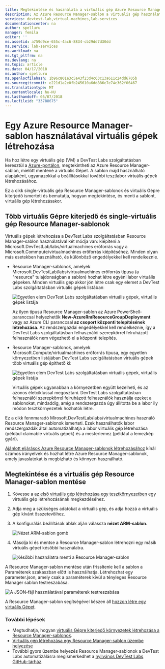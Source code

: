 ```yaml
---
title: Megtekintése és használata a virtuális gép Azure Resource Manager-sablonnal |} Microsoft Docs
description: Az Azure Resource Manager-sablon a virtuális gép használata a többi virtuális gép létrehozása
services: devtest-lab,virtual-machines,lab-services
documentationcenter: na
author: spelluru
manager: femila
editor: ''
ms.assetid: a759d9ce-655c-4ac6-8834-cb29dd7d30dd
ms.service: lab-services
ms.workload: na
ms.tgt_pltfrm: na
ms.devlang: na
ms.topic: article
ms.date: 04/17/2018
ms.author: spelluru
ms.openlocfilehash: 1b96c801e3c5a43f23d4c63c13a611c24dd6705b
ms.sourcegitcommit: e221d1a2e0fb245610a6dd886e7e74c362f06467
ms.translationtype: MT
ms.contentlocale: hu-HU
ms.lasthandoff: 05/07/2018
ms.locfileid: "33788675"
---
```

# <a name="create-virtual-machines-using-an-azure-resource-manager-template"></a>Egy Azure Resource Manager-sablon használatával virtuális gépek létrehozása 

Ha hoz létre egy virtuális gép (VM) a DevTest Labs szolgáltatásban keresztül a [Azure-portálon](http://go.microsoft.com/fwlink/p/?LinkID=525040), megtekintheti az Azure Resource Manager-sablon, mielőtt mentené a virtuális Gépet. A sablon majd használható alapjaként, ugyanazokkal a beállításokkal további tesztlabor virtuális gépek létrehozásához.

Ez a cikk single-virtuális gép Resource Manager-sablonok és virtuális Gépre kiterjedő ismerteti és bemutatja, hogyan megtekintése, és menti a sablont, virtuális gép létrehozásakor.

## <a name="multi-vm-vs-single-vm-resource-manager-templates"></a>Több virtuális Gépre kiterjedő és single-virtuális gép Resource Manager-sablonok
Virtuális gépek létrehozása a DevTest Labs szolgáltatásban Resource Manager-sablon használatával két módja van: kiépíteni a Microsoft.DevTestLab/labs/virtualmachines erőforrás vagy a Microsoft.Commpute/virtualmachines erőforrás kiépítéséhez. Minden olyan más esetekben használható, és különböző engedélyekkel kell rendelkeznie.

- Resource Manager-sablonok, amelyek Microsoft.DevTestLab/labs/virtualmachines erőforrás típusa (a "resource" tulajdonságban a sablon) hozhat létre egyéni labor virtuális gépeken. Minden virtuális gép akkor jön létre csak egy elemet a DevTest Labs szolgáltatásban virtuális gépek listában:

   ![Egyetlen elem DevTest Labs szolgáltatásban virtuális gépek, virtuális gépek listája](./media/devtest-lab-use-arm-template/devtestlab-lab-vm-single-item.png)

   Az ilyen típusú Resource Manager-sablon az Azure PowerShell-paranccsal helyezhetők **New-AzureRmResourceGroupDeployment** vagy az Azure CLI paranccsal **az csoport központi telepítésének létrehozása**. Az rendszergazdai engedélyekkel kell rendelkeznie, így a DevTest Labs szolgáltatásban felhasználói szerepkörrel felruházott felhasználók nem végezhető el a központi telepítés. 

- Resource Manager-sablonok, amelyek Microsoft.Compute/virtualmachines erőforrás típusa, egy egyetlen környezetben listájában DevTest Labs szolgáltatásban virtuális gépek több virtuális gép építhető ki:

   ![Egyetlen elem DevTest Labs szolgáltatásban virtuális gépek, virtuális gépek listája](./media/devtest-lab-use-arm-template/devtestlab-lab-vm-single-environment.png)

   Virtuális gépek ugyanabban a környezetben együtt kezelheti, és az azonos életciklussal megosztani. DevTest Labs szolgáltatásban felhasználói szerepkörrel felruházott felhasználók használja ezeket a sablonokat, mindaddig, amíg a rendszergazda úgy állította be a labor ily módon tesztkörnyezetek hozhatók létre.

Ez a cikk fennmaradó Mirosoft.DevTestLab/labs/virtualmachines használó Resource Manager-sablonok ismerteti. Ezek használhatók labor rendszergazdák által automatizálhatja a labor virtuális gép létrehozása (például claimable virtuális gépek) és a mesterlemez (például a lemezkép gyári).

[Ajánlott eljárások Azure Resource Manager-sablonok létrehozásához](https://docs.microsoft.com/azure/azure-resource-manager/resource-manager-template-best-practices) kínál számos irányelvek és hozhat létre Azure Resource Manager-sablonok, amely javaslatokat is megbízható és könnyen használható.

## <a name="view-and-save-a-virtual-machines-resource-manager-template"></a>Megtekintése és a virtuális gép Resource Manager-sablon mentése
1. Kövesse a [az első virtuális gép létrehozása egy tesztkörnyezetben](devtest-lab-create-first-vm.md) egy virtuális gép létrehozásának megkezdéséhez.
1. Adja meg a szükséges adatokat a virtuális gép, és adja hozzá a virtuális gép kívánt összetevőihez.
1. A konfigurálás beállítások ablak alján válassza **nézet ARM-sablon**.

   ![Nézet ARM-sablon gomb](./media/devtest-lab-use-arm-template/devtestlab-lab-view-rm-template.png)
1. Másolja ki és mentse a Resource Manager-sablon létrehozni egy másik virtuális gépet későbbi használatra.

   ![Későbbi használatra menti a Resource Manager-sablon](./media/devtest-lab-use-arm-template/devtestlab-lab-copy-rm-template.png)

A Resource Manager-sablon mentése után frissítenie kell a sablon a Paraméterek szakaszban előtt is használhatja. Létrehozhat egy parameter.json, amely csak a paraméterek kívül a tényleges Resource Manager sablon testreszabása. 

![A JSON-fájl használatával paraméterek testreszabása](./media/devtest-lab-use-arm-template/devtestlab-lab-custom-params.png)

A Resource Manager-sablon segítségével készen áll [hozzon létre egy virtuális Gépet](devtest-lab-create-environment-from-arm.md).

### <a name="next-steps"></a>További lépések
* Megtudhatja, hogyan [virtuális Gépre kiterjedő környezetek létrehozása a Resource Manager-sablonok](devtest-lab-create-environment-from-arm.md).
* [Virtuális gép létrehozása egy Resource Manager-sablon üzembe helyezése](devtest-lab-create-environment-from-arm.md#deploy-a-resource-manager-template-to-create-a-vm)
* További gyors üzembe helyezés Resource Manager-sablonok a DevTest Labs automatizálásra megismerkedhet a [nyilvános DevTest Labs GitHub-tárház](https://github.com/Azure/azure-quickstart-templates).
